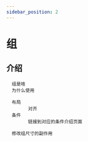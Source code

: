 ```yaml
---
sidebar_position: 2
---
```


# 组  

## 介绍 
      组是啥
      为什么使用  

      布局
            对齐  
      条件 
            链接到对应的条件介绍页面  

      修改组尺寸的副作用   